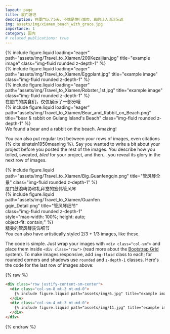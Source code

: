 ```yaml
---
layout: page
title: 厦门游记
description: 在厦门玩了5天，不愧是旅行城市，真的让人流连忘返
img: assets/img/xiamen_beach_with_grace.jpg
importance: 1
category: 国内
# related_publications: true
---
```


<div class="row">
    <div class="col-sm mt-3 mt-md-0">
        {% include figure.liquid loading="eager" path="assets/img/Travel_to_Xiamen/209Kezaijian.jpg" title="example image" class="img-fluid rounded z-depth-1" %}
    </div>
    <div class="col-sm mt-3 mt-md-0">
        {% include figure.liquid loading="eager" path="assets/img/Travel_to_Xiamen/Eggplant.jpg" title="example image" class="img-fluid rounded z-depth-1" %}
    </div>
    <div class="col-sm mt-3 mt-md-0">
        {% include figure.liquid loading="eager" path="assets/img/Travel_to_Xiamen/Robster_1st.jpg" title="example image" class="img-fluid rounded z-depth-1" %}
    </div>
</div>
<div class="caption">
    在厦门的美食们，仅仅展示了一部分哦
</div>
<div class="row">
    <div class="col-sm mt-3 mt-md-0">
        {% include figure.liquid loading="eager" path="assets/img/Travel_to_Xiamen/Bear_and_Rabbit_on_Beach.png" title="bear & rabbit on Gulang Island's Beach" class="img-fluid rounded z-depth-1" %}
    </div>
</div>
<div class="caption">
    We found a bear and a rabbit on the beach. Amazing!
</div>

You can also put regular text between your rows of images, even citations {% cite einstein1950meaning %}.
Say you wanted to write a bit about your project before you posted the rest of the images.
You describe how you toiled, sweated, _bled_ for your project, and then... you reveal its glory in the next row of images.

<div class="row justify-content-sm-center align-items-start">
    <div class="col-sm-8 mt-3 mt-md-0">
        {% include figure.liquid path="assets/img/Travel_to_Xiamen/Big_Guanfengqin.png" title="管风琴全景" class="img-fluid rounded z-depth-1" %}
        <div class="caption">厦门鼓浪屿协和礼拜堂的宏伟管风琴</div>
    </div>
    <div class="col-sm-4 mt-3 mt-md-0 d-flex justify-content-center">
        <div style="max-width: 300px;">
            {% include figure.liquid path="assets/img/Travel_to_Xiamen/Guanfengqin_Detail.png" title="管风琴细节" class="img-fluid rounded z-depth-1" style="max-width: 100%; height: auto; object-fit: contain;" %}
            <div class="caption">精美的管风琴装饰细节</div>
        </div>
    </div>
</div>
<div class="caption">
    You can also have artistically styled 2/3 + 1/3 images, like these.
</div>

The code is simple.
Just wrap your images with `<div class="col-sm">` and place them inside `<div class="row">` (read more about the <a href="https://getbootstrap.com/docs/4.4/layout/grid/">Bootstrap Grid</a> system).
To make images responsive, add `img-fluid` class to each; for rounded corners and shadows use `rounded` and `z-depth-1` classes.
Here's the code for the last row of images above:

{% raw %}

```html
<div class="row justify-content-sm-center">
  <div class="col-sm-8 mt-3 mt-md-0">
    {% include figure.liquid path="assets/img/6.jpg" title="example image" class="img-fluid rounded z-depth-1" %}
  </div>
  <div class="col-sm-4 mt-3 mt-md-0">
    {% include figure.liquid path="assets/img/11.jpg" title="example image" class="img-fluid rounded z-depth-1" %}
  </div>
</div>
```

{% endraw %}


<!-- <embed src="/assets/pdf/gaomingce_cv.pdf" type="application/pdf" width="100%" height="600px" /> -->
